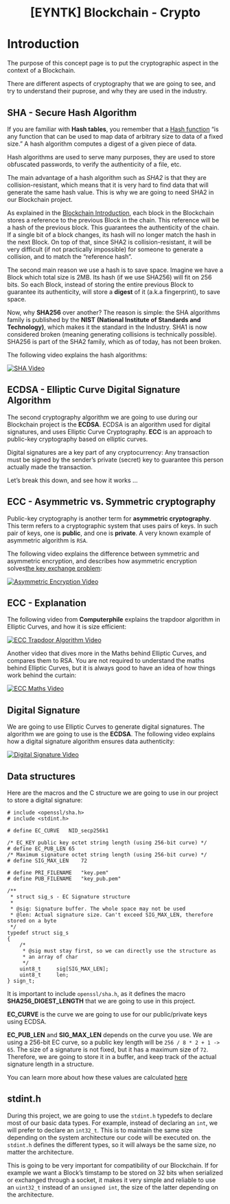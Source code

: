 <h1 align="center">[EYNTK] Blockchain - Crypto</h1>

# Introduction
The purpose of this concept page is to put the cryptographic aspect in the context of a Blockchain.

There are different aspects of cryptography that we are going to see, and try to understand their puprose, and why they are used in the industry.

## SHA - Secure Hash Algorithm
If you are familiar with **Hash tables**, you remember that a [Hash function](https://en.wikipedia.org/wiki/Hash_function) “is any function that can be used to map data of arbitrary size to data of a fixed size.” A hash algorithm computes a digest of a given piece of data.

Hash algorithms are used to serve many purposes, they are used to store obfuscated passwords, to verify the authenticity of a file, etc.

The main advantage of a hash algorithm such as *SHA2* is that they are collision-resistant, which means that it is very hard to find data that will generate the same hash value. This is why we are going to need SHA2 in our Blockchain project.

As explained in the [Blockchain Introduction](), each block in the Blockchain stores a reference to the previous Block in the chain. This reference will be a hash of the previous block. This guarantees the authenticity of the chain. If a single bit of a block changes, its hash will no longer match the hash in the next Block. On top of that, since SHA2 is collision-resistant, it will be very difficult (if not practically impossible) for someone to generate a collision, and to match the “reference hash”.

The second main reason we use a hash is to save space. Imagine we have a Block which total size is 2MB. Its hash (if we use SHA256) will fit on 256 bits. So each Block, instead of storing the entire previous Block to guarantee its authenticity, will store a **digest** of it (a.k.a fingerprint), to save space.

Now, why **SHA256** over another? The reason is simple: the SHA algorithms family is published by the **NIST** **(National Institute of Standards and Technology)**, which makes it the standard in the Industry. SHA1 is now considered broken (meaning generating collisions is technically possible). SHA256 is part of the SHA2 family, which as of today, has not been broken.

The following video explains the hash algorithms:

[![SHA Video](https://img.youtube.com/vi/b4b8ktEV4Bg/0.jpg)](https://www.youtube.com/watch?v=b4b8ktEV4Bg)


## ECDSA - Elliptic Curve Digital Signature Algorithm
The second cryptography algorithm we are going to use during our Blockchain project is the **ECDSA**. ECDSA is an algorithm used for digital signatures, and uses Elliptic Curve Cryptography. **ECC** is an approach to public-key cryptography based on elliptic curves.

Digital signatures are a key part of any cryptocurrency: Any transaction must be signed by the sender’s private (secret) key to guarantee this person actually made the transaction.

Let’s break this down, and see how it works …

## ECC - Asymmetric vs. Symmetric cryptography
Public-key cryptography is another term for **asymmetric cryptography**. This term refers to a cryptographic system that uses pairs of keys. In such pair of keys, one is **public**, and one is **private**. A very known example of asymmetric algorithm is `RSA`.

The following video explains the difference between symmetric and asymmetric encryption, and describes how asymmetric encryption solves[the key exchange problem](https://en.wikipedia.org/wiki/Key_exchange#The_key_exchange_problem):


[![Asymmetric Encryption Video](https://img.youtube.com/vi/AQDCe585Lnc/0.jpg)](https://www.youtube.com/watch?v=AQDCe585Lnc)


## ECC - Explanation
The following video from **Computerphile** explains the trapdoor algorithm in Elliptic Curves, and how it is size efficient:

[![ECC Trapdoor Algorithm Video](https://img.youtube.com/vi/NF1pwjL9-DE/0.jpg)](https://www.youtube.com/watch?v=NF1pwjL9-DE)

Another video that dives more in the Maths behind Elliptic Curves, and compares them to RSA. You are not required to understand the maths behind Elliptic Curves, but it is always good to have an idea of how things work behind the curtain:

[![ECC Maths Video](https://img.youtube.com/vi/dCvB-mhkT0w/0.jpg)](https://www.youtube.com/watch?v=dCvB-mhkT0w)

## Digital Signature
We are going to use Elliptic Curves to generate digital signatures. The algorithm we are going to use is the **ECDSA**. The following video explains how a digital signature algorithm ensures data authenticity:


[![Digital Signature Video](https://img.youtube.com/vi/Aq3a-_O2NcI/0.jpg)](https://www.youtube.com/watch?v=Aq3a-_O2NcI&t=1s)

## Data structures

Here are the macros and the C structure we are going to use in our project to store a digital signature:

```
# include <openssl/sha.h>
# include <stdint.h>

# define EC_CURVE   NID_secp256k1

/* EC_KEY public key octet string length (using 256-bit curve) */
# define EC_PUB_LEN 65
/* Maximum signature octet string length (using 256-bit curve) */
# define SIG_MAX_LEN    72

# define PRI_FILENAME   "key.pem"
# define PUB_FILENAME   "key_pub.pem"

/**
 * struct sig_s - EC Signature structure
 *
 * @sig: Signature buffer. The whole space may not be used
 * @len: Actual signature size. Can't exceed SIG_MAX_LEN, therefore stored on a byte
 */
typedef struct sig_s
{
    /*
     * @sig must stay first, so we can directly use the structure as
     * an array of char
     */
    uint8_t     sig[SIG_MAX_LEN];
    uint8_t     len;
} sign_t;
```

It is important to include `openssl/sha.h`, as it defines the macro **SHA256_DIGEST_LENGTH** that we are going to use in this project.

**EC_CURVE** is the curve we are going to use for our public/private keys using ECDSA.

**EC_PUB_LEN** and **SIG_MAX_LEN** depends on the curve you use. We are using a 256-bit EC curve, so a public key length will be `256 / 8 * 2 + 1 -> 65`. The size of a signature is not fixed, but it has a maximum size of `72`. Therefore, we are going to store it in a buffer, and keep track of the actual signature length in a structure.

You can learn more about how these values are calculated [here](https://www.secg.org/sec1-v2.pdf)

## stdint.h
During this project, we are going to use the `stdint.h` typedefs to declare most of our basic data types. For example, instead of declaring an `int`, we will prefer to declare an `int32_t`. This is to maintain the same size depending on the system architecture our code will be executed on. the `stdint.h` defines the different types, so it will always be the same size, no matter the architecture.

This is going to be very important for compatibility of our Blockchain. If for example we want a Block’s timstamp to be stored on 32 bits when serialized or exchanged through a socket, it makes it very simple and reliable to use an `uint32_t` instead of an `unsigned int`, the size of the latter depending on the architecture.


